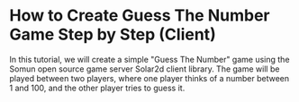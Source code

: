 # How to Create Guess The Number Game Step by Step (Client)

In this tutorial, we will create a simple "Guess The Number" game using the Somun open source game server Solar2d client library.
The game will be played between two players, where one player thinks of a number between 1 and 100, and the other player tries to guess it.